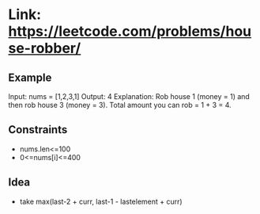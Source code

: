 # Link: <https://leetcode.com/problems/house-robber/>

## Example

Input: nums = [1,2,3,1]
Output: 4
Explanation: Rob house 1 (money = 1) and then rob house 3 (money = 3).
Total amount you can rob = 1 + 3 = 4. 

## Constraints

- nums.len<=100
- 0<=nums[i]<=400

## Idea

- take max(last-2 + curr, last-1 - lastelement + curr)
